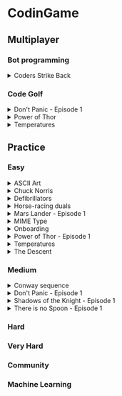 # CodinGame

## Multiplayer

### Bot programming

<details><summary>Coders Strike Back</summary>

  - [ ] Bash
  - [ ] C
  - [ ] C#
  - [ ] C++
  - [ ] Clojure
  - [ ] Dart
  - [ ] F#
  - [ ] Go
  - [ ] Groovy
  - [ ] Haskell
  - [ ] Java
  - [x] JavaScript
  - [ ] Lua
  - [ ] OCaml
  - [ ] ObjectiveC
  - [ ] PHP
  - [ ] Pascal
  - [ ] Perl
  - [ ] Python
  - [] Python3
  - [ ] Ruby
  - [ ] Rust
  - [ ] Scala
  - [ ] Swift
  - [ ] Swift3
  - [ ] VB.NET
</details>

### Code Golf

<details><summary>Don't Panic - Episode 1</summary>

  - [ ] Bash
  - [ ] C
  - [ ] C#
  - [ ] C++
  - [ ] Clojure
  - [ ] Dart
  - [ ] F#
  - [ ] Go
  - [ ] Groovy
  - [ ] Haskell
  - [ ] Java
  - [x] JavaScript
  - [ ] Lua
  - [ ] OCaml
  - [ ] ObjectiveC
  - [ ] PHP
  - [ ] Pascal
  - [ ] Perl
  - [ ] Python
  - [x] Python3
  - [ ] Ruby
  - [ ] Rust
  - [ ] Scala
  - [ ] Swift
  - [ ] Swift3
  - [ ] VB.NET
</details>

<details><summary>Power of Thor</summary>

  - [ ] Bash
  - [ ] C
  - [ ] C#
  - [ ] C++
  - [ ] Clojure
  - [ ] Dart
  - [ ] F#
  - [ ] Go
  - [ ] Groovy
  - [ ] Haskell
  - [ ] Java
  - [x] JavaScript
  - [ ] Lua
  - [ ] OCaml
  - [ ] ObjectiveC
  - [ ] PHP
  - [ ] Pascal
  - [ ] Perl
  - [ ] Python
  - [ ] Python3
  - [ ] Ruby
  - [ ] Rust
  - [ ] Scala
  - [ ] Swift
  - [ ] Swift3
  - [ ] VB.NET
</details>

<details><summary>Temperatures</summary>

  - [ ] Bash
  - [ ] C
  - [ ] C#
  - [ ] C++
  - [ ] Clojure
  - [ ] Dart
  - [ ] F#
  - [ ] Go
  - [ ] Groovy
  - [ ] Haskell
  - [X] Java
  - [x] JavaScript
  - [ ] Lua
  - [ ] OCaml
  - [ ] ObjectiveC
  - [ ] PHP
  - [ ] Pascal
  - [ ] Perl
  - [ ] Python
  - [ ] Python3
  - [ ] Ruby
  - [ ] Rust
  - [ ] Scala
  - [ ] Swift
  - [ ] Swift3
  - [ ] VB.NET
</details>

## Practice

### Easy

<details><summary>ASCII Art</summary>

  - [ ] Bash
  - [ ] C
  - [ ] C#
  - [ ] C++
  - [ ] Clojure
  - [ ] Dart
  - [ ] F#
  - [ ] Go
  - [ ] Groovy
  - [ ] Haskell
  - [x] Java
  - [x] JavaScript
  - [ ] Lua
  - [ ] OCaml
  - [ ] ObjectiveC
  - [x] PHP
  - [ ] Pascal
  - [ ] Perl
  - [ ] Python
  - [ ] Python3
  - [ ] Ruby
  - [ ] Rust
  - [ ] Scala
  - [ ] Swift
  - [ ] Swift3
  - [ ] VB.NET
</details>

<details><summary>Chuck Norris</summary>

  - [ ] Bash
  - [ ] C
  - [ ] C#
  - [ ] C++
  - [ ] Clojure
  - [ ] Dart
  - [ ] F#
  - [ ] Go
  - [ ] Groovy
  - [ ] Haskell
  - [x] Java
  - [x] JavaScript
  - [ ] Lua
  - [ ] OCaml
  - [ ] ObjectiveC
  - [x] PHP
  - [ ] Pascal
  - [ ] Perl
  - [ ] Python
  - [ ] Python3
  - [ ] Ruby
  - [ ] Rust
  - [ ] Scala
  - [ ] Swift
  - [ ] Swift3
  - [ ] VB.NET
</details>

<details><summary>Defibrillators</summary>

  - [ ] Bash
  - [ ] C
  - [ ] C#
  - [ ] C++
  - [ ] Clojure
  - [ ] Dart
  - [ ] F#
  - [ ] Go
  - [ ] Groovy
  - [ ] Haskell
  - [x] Java
  - [x] JavaScript
  - [ ] Lua
  - [ ] OCaml
  - [ ] ObjectiveC
  - [x] PHP
  - [ ] Pascal
  - [ ] Perl
  - [ ] Python
  - [ ] Python3
  - [ ] Ruby
  - [ ] Rust
  - [ ] Scala
  - [ ] Swift
  - [ ] Swift3
  - [ ] VB.NET
</details>

<details><summary>Horse-racing duals</summary>

  - [ ] Bash
  - [ ] C
  - [ ] C#
  - [ ] C++
  - [ ] Clojure
  - [ ] Dart
  - [ ] F#
  - [ ] Go
  - [ ] Groovy
  - [ ] Haskell
  - [ ] Java
  - [x] JavaScript
  - [ ] Lua
  - [ ] OCaml
  - [ ] ObjectiveC
  - [x] PHP
  - [ ] Pascal
  - [ ] Perl
  - [ ] Python
  - [ ] Python3
  - [ ] Ruby
  - [ ] Rust
  - [ ] Scala
  - [ ] Swift
  - [ ] Swift3
  - [ ] VB.NET
</details>

<details><summary>Mars Lander - Episode 1</summary>

  - [x] Bash
  - [x] C
  - [ ] C#
  - [x] C++
  - [ ] Clojure
  - [ ] Dart
  - [ ] F#
  - [ ] Go
  - [ ] Groovy
  - [ ] Haskell
  - [x] Java
  - [x] JavaScript
  - [ ] Lua
  - [ ] OCaml
  - [ ] ObjectiveC
  - [x] PHP
  - [ ] Pascal
  - [ ] Perl
  - [x] Python
  - [x] Python3
  - [ ] Ruby
  - [ ] Rust
  - [ ] Scala
  - [ ] Swift
  - [ ] Swift3
  - [ ] VB.NET
</details>

<details><summary>MIME Type</summary>

  - [ ] Bash
  - [ ] C
  - [ ] C#
  - [ ] C++
  - [ ] Clojure
  - [ ] Dart
  - [ ] F#
  - [ ] Go
  - [ ] Groovy
  - [ ] Haskell
  - [x] Java
  - [x] JavaScript
  - [ ] Lua
  - [ ] OCaml
  - [ ] ObjectiveC
  - [x] PHP
  - [ ] Pascal
  - [ ] Perl
  - [x] Python
  - [x] Python3
  - [ ] Ruby
  - [ ] Rust
  - [ ] Scala
  - [ ] Swift
  - [ ] Swift3
  - [ ] VB.NET
</details>

<details><summary>Onboarding</summary>

  - [ ] Bash
  - [ ] C
  - [ ] C#
  - [ ] C++
  - [ ] Clojure
  - [ ] Dart
  - [ ] F#
  - [ ] Go
  - [ ] Groovy
  - [ ] Haskell
  - [x] Java
  - [x] JavaScript
  - [ ] Lua
  - [ ] OCaml
  - [ ] ObjectiveC
  - [x] PHP
  - [ ] Pascal
  - [ ] Perl
  - [ ] Python
  - [ ] Python3
  - [ ] Ruby
  - [ ] Rust
  - [ ] Scala
  - [ ] Swift
  - [ ] Swift3
  - [ ] VB.NET
</details>

<details><summary>Power of Thor - Episode 1</summary>

  - [x] Bash
  - [ ] C
  - [x] C#
  - [x] C++
  - [ ] Clojure
  - [ ] Dart
  - [ ] F#
  - [ ] Go
  - [ ] Groovy
  - [ ] Haskell
  - [x] Java
  - [x] JavaScript
  - [ ] Lua
  - [ ] OCaml
  - [ ] ObjectiveC
  - [x] PHP
  - [ ] Pascal
  - [ ] Perl
  - [x] Python
  - [x] Python3
  - [ ] Ruby
  - [ ] Rust
  - [ ] Scala
  - [ ] Swift
  - [ ] Swift3
  - [ ] VB.NET
</details>

<details><summary>Temperatures</summary>

  - [ ] Bash
  - [ ] C
  - [ ] C#
  - [ ] C++
  - [ ] Clojure
  - [ ] Dart
  - [ ] F#
  - [ ] Go
  - [ ] Groovy
  - [ ] Haskell
  - [x] Java
  - [x] JavaScript
  - [ ] Lua
  - [ ] OCaml
  - [ ] ObjectiveC
  - [x] PHP
  - [ ] Pascal
  - [ ] Perl
  - [ ] Python
  - [ ] Python3
  - [ ] Ruby
  - [ ] Rust
  - [ ] Scala
  - [ ] Swift
  - [ ] Swift3
  - [ ] VB.NET
</details>

<details><summary>The Descent</summary>

  - [x] Bash
  - [x] C
  - [x] C#
  - [x] C++
  - [ ] Clojure
  - [ ] Dart
  - [ ] F#
  - [x] Go
  - [ ] Groovy
  - [ ] Haskell
  - [x] Java
  - [x] JavaScript
  - [ ] Lua
  - [ ] OCaml
  - [ ] ObjectiveC
  - [x] PHP
  - [ ] Pascal
  - [ ] Perl
  - [x] Python
  - [x] Python3
  - [ ] Ruby
  - [ ] Rust
  - [x] Scala
  - [x] Swift
  - [x] Swift3
  - [x] VB.NET
</details>

### Medium

<details><summary>Conway sequence</summary>

  - [ ] Bash
  - [ ] C
  - [ ] C#
  - [ ] C++
  - [ ] Clojure
  - [ ] Dart
  - [ ] F#
  - [ ] Go
  - [ ] Groovy
  - [ ] Haskell
  - [x] Java
  - [x] JavaScript
  - [ ] Lua
  - [ ] OCaml
  - [ ] ObjectiveC
  - [x] PHP
  - [ ] Pascal
  - [ ] Perl
  - [x] Python
  - [x] Python3
  - [ ] Ruby
  - [ ] Rust
  - [ ] Scala
  - [ ] Swift
  - [ ] Swift3
  - [ ] VB.NET
</details>

<details><summary>Don't Panic - Episode 1</summary>

  - [ ] Bash
  - [ ] C
  - [ ] C#
  - [ ] C++
  - [ ] Clojure
  - [ ] Dart
  - [ ] F#
  - [ ] Go
  - [ ] Groovy
  - [ ] Haskell
  - [x] Java
  - [x] JavaScript
  - [ ] Lua
  - [ ] OCaml
  - [ ] ObjectiveC
  - [x] PHP
  - [ ] Pascal
  - [ ] Perl
  - [x] Python
  - [x] Python3
  - [ ] Ruby
  - [ ] Rust
  - [ ] Scala
  - [ ] Swift
  - [ ] Swift3
  - [ ] VB.NET
</details>

<details><summary>Shadows of the Knight - Episode 1</summary>

  - [ ] Bash
  - [ ] C
  - [ ] C#
  - [ ] C++
  - [ ] Clojure
  - [ ] Dart
  - [ ] F#
  - [ ] Go
  - [ ] Groovy
  - [ ] Haskell
  - [x] Java
  - [x] JavaScript
  - [ ] Lua
  - [ ] OCaml
  - [ ] ObjectiveC
  - [x] PHP
  - [ ] Pascal
  - [ ] Perl
  - [x] Python
  - [x] Python3
  - [ ] Ruby
  - [ ] Rust
  - [ ] Scala
  - [ ] Swift
  - [ ] Swift3
  - [ ] VB.NET
</details>

<details><summary>There is no Spoon - Episode 1</summary>

  - [ ] Bash
  - [ ] C
  - [ ] C#
  - [ ] C++
  - [ ] Clojure
  - [ ] Dart
  - [ ] F#
  - [ ] Go
  - [ ] Groovy
  - [ ] Haskell
  - [x] Java
  - [x] JavaScript
  - [ ] Lua
  - [ ] OCaml
  - [ ] ObjectiveC
  - [x] PHP
  - [ ] Pascal
  - [ ] Perl
  - [x] Python
  - [x] Python3
  - [ ] Ruby
  - [ ] Rust
  - [ ] Scala
  - [ ] Swift
  - [ ] Swift3
  - [ ] VB.NET
</details>

### Hard

### Very Hard

### Community

### Machine Learning

<!--
<details><summary></summary>
  - [ ] Bash
  - [ ] C
  - [ ] C#
  - [ ] C++
  - [ ] Clojure
  - [ ] Dart
  - [ ] F#
  - [ ] Go
  - [ ] Groovy
  - [ ] Haskell
  - [ ] Java
  - [ ] JavaScript
  - [ ] Lua
  - [ ] OCaml
  - [ ] ObjectiveC
  - [ ] PHP
  - [ ] Pascal
  - [ ] Perl
  - [ ] Python
  - [ ] Python3
  - [ ] Ruby
  - [ ] Rust
  - [ ] Scala
  - [ ] Swift
  - [ ] Swift3
  - [ ] VB.NET
</details>
-->
